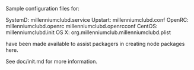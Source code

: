 Sample configuration files for:

SystemD: millenniumclubd.service
Upstart: millenniumclubd.conf
OpenRC:  millenniumclubd.openrc
         millenniumclubd.openrcconf
CentOS:  millenniumclubd.init
OS X:    org.millenniumclub.millenniumclubd.plist

have been made available to assist packagers in creating node packages here.

See doc/init.md for more information.
